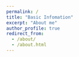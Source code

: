 ```yaml
---
permalink: /
title: "Basic Infomation"
excerpt: "About me"
author_profile: true
redirect_from: 
  - /about/
  - /about.html
---
```

